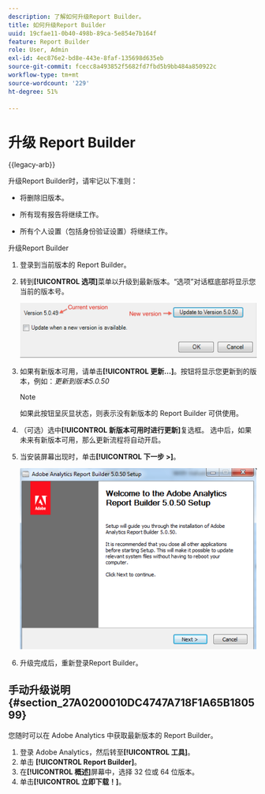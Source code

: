 ```yaml
---
description: 了解如何升级Report Builder。
title: 如何升级Report Builder
uuid: 19cfae11-0b40-498b-89ca-5e854e7b164f
feature: Report Builder
role: User, Admin
exl-id: 4ec876e2-bd8e-443e-8faf-135698d635eb
source-git-commit: fcecc8a493852f5682fd7fbd5b9bb484a850922c
workflow-type: tm+mt
source-wordcount: '229'
ht-degree: 51%

---
```


# 升级 Report Builder

{{legacy-arb}}

升级Report Builder时，请牢记以下准则：

* 将删除旧版本。

* 所有现有报告将继续工作。

* 所有个人设置（包括身份验证设置）将继续工作。

升级Report Builder

1. 登录到当前版本的 Report Builder。
1. 转到&#x200B;**[!UICONTROL 选项]**&#x200B;菜单以升级到最新版本。“选项”对话框底部将显示您当前的版本号。

   ![显示“选项”对话框以及当前版本和新版本的屏幕截图。](assets/upgrade.png)

1. 如果有新版本可用，请单击&#x200B;**[!UICONTROL 更新...]**。按钮将显示您更新到的版本，例如：*更新到版本5.0.50*

   >[!NOTE]
   >
   >如果此按钮呈灰显状态，则表示没有新版本的 Report Builder 可供使用。

1. （可选）选中&#x200B;**[!UICONTROL 新版本可用时进行更新]**&#x200B;复选框。 选中后，如果未来有新版本可用，那么更新流程将自动开启。
1. 当安装屏幕出现时，单击&#x200B;**[!UICONTROL 下一步 >]**。

   ![显示Report Builder设置屏幕的屏幕截图。](assets/setup.png)

1. 升级完成后，重新登录Report Builder。

## 手动升级说明 {#section_27A0200010DC4747A718F1A65B180599}

您随时可以在 Adobe Analytics 中获取最新版本的 Report Builder。

1. 登录 Adobe Analytics，然后转至&#x200B;**[!UICONTROL 工具]**。
1. 单击 **[!UICONTROL Report Builder]**。
1. 在&#x200B;**[!UICONTROL 概述]**&#x200B;屏幕中，选择 32 位或 64 位版本。
1. 单击&#x200B;**[!UICONTROL 立即下载！]**。
